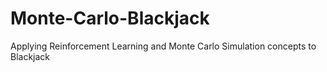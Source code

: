 # Monte-Carlo-Blackjack
Applying Reinforcement Learning and Monte Carlo Simulation concepts to Blackjack
